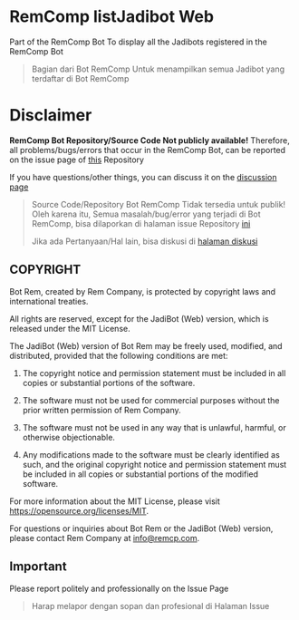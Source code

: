 # RemComp listJadibot Web

Part of the RemComp Bot
To display all the Jadibots registered in the RemComp Bot

> Bagian dari Bot RemComp
> Untuk menampilkan semua Jadibot yang terdaftar di Bot RemComp


# Disclaimer

**RemComp Bot Repository/Source Code Not publicly available!**
Therefore, all problems/bugs/errors that occur in the RemComp Bot, can be reported on the issue page of [this](https://github.com/DwiRizqiH/rem-comp-listJadibot/issues) Repository

If you have questions/other things, you can discuss it on the [discussion page](https://github.com/DwiRizqiH/rem-comp-listJadibot/discussions)

> Source Code/Repository Bot RemComp Tidak tersedia untuk publik!
Oleh karena itu, Semua masalah/bug/error yang terjadi di Bot RemComp, bisa dilaporkan di halaman issue Repository [ini](https://github.com/DwiRizqiH/rem-comp-listJadibot/issues)
> 
> Jika ada Pertanyaan/Hal lain, bisa diskusi di [halaman diskusi](https://github.com/DwiRizqiH/rem-comp-listJadibot/discussions)



## COPYRIGHT

Bot Rem, created by Rem Company, is protected by copyright laws and international treaties.

All rights are reserved, except for the JadiBot (Web) version, which is released under the MIT License.

The JadiBot (Web) version of Bot Rem may be freely used, modified, and distributed, provided that the following conditions are met:

1. The copyright notice and permission statement must be included in all copies or substantial portions of the software.

2. The software must not be used for commercial purposes without the prior written permission of Rem Company.

3. The software must not be used in any way that is unlawful, harmful, or otherwise objectionable.

4. Any modifications made to the software must be clearly identified as such, and the original copyright notice and permission statement must be included in all copies or substantial portions of the modified software.

For more information about the MIT License, please visit https://opensource.org/licenses/MIT.

For questions or inquiries about Bot Rem or the JadiBot (Web) version, please contact Rem Company at info@remcp.com.

## Important

Please report politely and professionally on the Issue Page

> Harap melapor dengan sopan dan profesional di Halaman Issue

